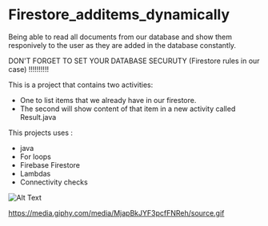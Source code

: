 # Firestore_additems_dynamically

Being able to read all documents from our database and show them responively to the user as they are added in the database constantly.

DON'T FORGET TO SET YOUR DATABASE SECURUTY (Firestore rules in our case) !!!!!!!!!!


This is a project that contains two activities:

 - One to list items that we already have in our firestore.
 - The second will show content of that item in a new activity called Result.java
 
 
This projects uses : 
  - java 
  - For loops
  - Firebase Firestore
  - Lambdas
  - Connectivity checks

![Alt Text](https://media.giphy.com/media/MjapBkJYF3pcfFNReh/giphy.gif)


https://media.giphy.com/media/MjapBkJYF3pcfFNReh/source.gif


